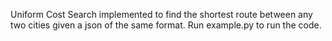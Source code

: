 Uniform Cost Search implemented to find the shortest route between any two cities given a json of the same format. Run example.py to run the code.
